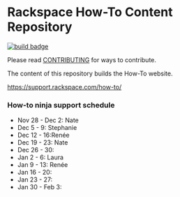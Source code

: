 # Rackspace How-To Content Repository

[![build badge](https://build.developer.rackspace.com/rackerlabs/rackspace-how-to/badge?branch=master)](https://build.developer.rackspace.com/rackerlabs/rackspace-how-to)

Please read [CONTRIBUTING](CONTRIBUTING.md) for ways to contribute.

The content of this repository builds the How-To website.

https://support.rackspace.com/how-to/

### How-to ninja support schedule


- Nov 28 - Dec 2: Nate
- Dec 5 - 9: Stephanie
- Dec 12 - 16:Renée
- Dec 19 - 23: Nate
- Dec 26 - 30:
- Jan 2 - 6: Laura
- Jan 9 - 13: Renée
- Jan 16 - 20:
- Jan 23 - 27:
- Jan 30 - Feb 3:

